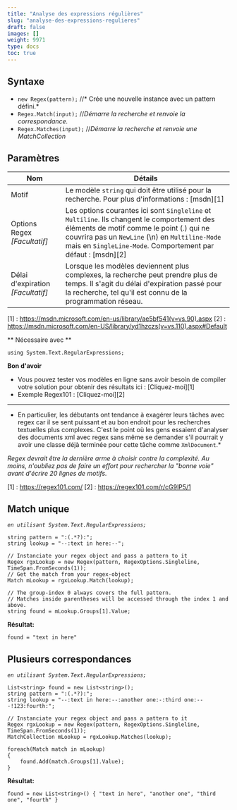 ```yaml
---
title: "Analyse des expressions régulières"
slug: "analyse-des-expressions-regulieres"
draft: false
images: []
weight: 9971
type: docs
toc: true
---
```


## Syntaxe
- `new Regex(pattern);` //* Crée une nouvelle instance avec un pattern défini.*
- `Regex.Match(input);` //*Démarre la recherche et renvoie la correspondance.*
- `Regex.Matches(input);` //*Démarre la recherche et renvoie une MatchCollection*


## Paramètres
| Nom | Détails|
| ------ | ------ |
| Motif | Le modèle `string` qui doit être utilisé pour la recherche. Pour plus d'informations : [msdn][1]|
| Options Regex *[Facultatif]* | Les options courantes ici sont `Singleline` et `Multiline`. Ils changent le comportement des éléments de motif comme le point (.) qui ne couvrira pas un `NewLine` (\n) en `Multiline-Mode` mais en `SingleLine-Mode`. Comportement par défaut : [msdn][2] |
| Délai d'expiration *[Facultatif]* | Lorsque les modèles deviennent plus complexes, la recherche peut prendre plus de temps. Il s'agit du délai d'expiration passé pour la recherche, tel qu'il est connu de la programmation réseau.|


[1] : https://msdn.microsoft.com/en-us/library/ae5bf541(v=vs.90).aspx
[2] : https://msdn.microsoft.com/en-US/library/yd1hzczs(v=vs.110).aspx#Default

** Nécessaire avec **

    using System.Text.RegularExpressions;

**Bon d'avoir**

- Vous pouvez tester vos modèles en ligne sans avoir besoin de compiler votre solution pour obtenir des résultats ici : [Cliquez-moi][1]
- Exemple Regex101 : [Cliquez-moi][2]

_________

* En particulier, les débutants ont tendance à exagérer leurs tâches avec regex car il se sent puissant et au bon endroit pour les recherches textuelles plus complexes. C'est le point où les gens essaient d'analyser des documents xml avec regex sans même se demander s'il pourrait y avoir une classe déjà terminée pour cette tâche comme `XmlDocument`.*

*Regex devrait être la dernière arme à choisir contre la complexité. Au moins, n'oubliez pas de faire un effort pour rechercher la "bonne voie" avant d'écrire 20 lignes de motifs.*


[1] : https://regex101.com/
[2] : https://regex101.com/r/cG9lP5/1


## Match unique
*`en utilisant System.Text.RegularExpressions;`*

    string pattern = ":(.*?):";
    string lookup = "--:text in here:--";
    
    // Instanciate your regex object and pass a pattern to it
    Regex rgxLookup = new Regex(pattern, RegexOptions.Singleline, TimeSpan.FromSeconds(1));
    // Get the match from your regex-object
    Match mLookup = rgxLookup.Match(lookup);
    
    // The group-index 0 always covers the full pattern.
    // Matches inside parentheses will be accessed through the index 1 and above.
    string found = mLookup.Groups[1].Value;

**Résultat:**

    found = "text in here"

## Plusieurs correspondances
*`en utilisant System.Text.RegularExpressions;`*

    List<string> found = new List<string>();
    string pattern = ":(.*?):";
    string lookup = "--:text in here:--:another one:-:third one:---!123:fourth:";
    
    // Instanciate your regex object and pass a pattern to it
    Regex rgxLookup = new Regex(pattern, RegexOptions.Singleline, TimeSpan.FromSeconds(1));
    MatchCollection mLookup = rgxLookup.Matches(lookup);
    
    foreach(Match match in mLookup)
    {
        found.Add(match.Groups[1].Value);
    }

**Résultat:**

    found = new List<string>() { "text in here", "another one", "third one", "fourth" }

